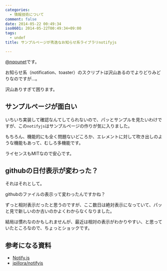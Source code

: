 ```yaml
---
categories:
  - 情報技術について
comment: false
date: 2014-05-22 00:49:34
iso8601: 2014-05-22T00:49:34+09:00
tags:
  - undef
title: サンプルページが秀逸なお知らせ系ライブラリnotifyjs

---
```


<p><a href="https://twitter.com/nqounet">@nqounet</a>です。</p>

<p>お知らせ系（notification、toaster）のスクリプトは沢山あるのでよりどりみどりなのですが…。</p>

<p>沢山ありすぎて困ります。</p>



<h2>サンプルページが面白い</h2>

<p>いちいち実装して確認なんてしてられないので、パッとサンプルを見たいわけですが、この<code>notifyjs</code>はサンプルページの作りが気に入りました。</p>

<p>もちろん、機能的にも全く問題ないどころか、エレメントに対して吹き出しのような機能もあって、むしろ多機能です。</p>

<p>ライセンスもMITなので安心です。</p>

<h2>githubの日付表示が変わった？</h2>

<p>それはそれとして。</p>

<p>githubのファイルの表示って変わったんですかね？</p>

<p>ずっと相対表示だったと思うのですが、ここ数日は絶対表示になっていて、パッと見で新しいのか古いのかよくわからなくなりました。</p>

<p>結局は慣れなのかもしれませんが、最近は相対の表示がわかりやすい、と思っていたところなので、ちょっとショックです。</p>

<h2>参考になる資料</h2>

<ul>
<li><a href="http://notifyjs.com/">Notify.js</a></li>
<li><a href="https://github.com/jpillora/notifyjs">jpillora/notifyjs</a></li>
</ul>
    	